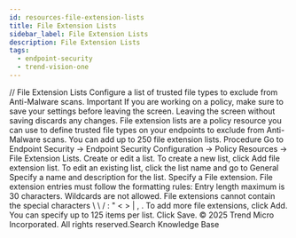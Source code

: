 ```yaml
---
id: resources-file-extension-lists
title: File Extension Lists
sidebar_label: File Extension Lists
description: File Extension Lists
tags:
  - endpoint-security
  - trend-vision-one
---
```


/*<![CDATA[*/ $('#title').html($('meta[name=map-description]').attr('content')); /*]]>*/ File Extension Lists Configure a list of trusted file types to exclude from Anti-Malware scans. Important If you are working on a policy, make sure to save your settings before leaving the screen. Leaving the screen without saving discards any changes. File extension lists are a policy resource you can use to define trusted file types on your endpoints to exclude from Anti-Malware scans. You can add up to 250 file extension lists. Procedure Go to Endpoint Security → Endpoint Security Configuration → Policy Resources → File Extension Lists. Create or edit a list. To create a new list, click Add file extension list. To edit an existing list, click the list name and go to General Specify a name and description for the list. Specify a File extension. File extension entries must follow the formatting rules: Entry length maximum is 30 characters. Wildcards are not allowed. File extensions cannot contain the special characters \ \\ / : " < > | , . To add more file extensions, click Add. You can specify up to 125 items per list. Click Save. © 2025 Trend Micro Incorporated. All rights reserved.Search Knowledge Base